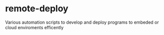 # remote-deploy
Various automation scripts to develop and deploy programs to embeded or cloud enviroments efficently
